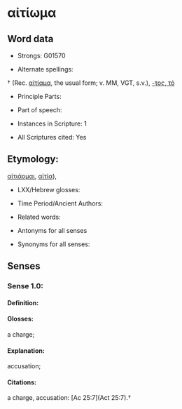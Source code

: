 # αἰτίωμα

<!-- Status: S2=NeedsEdits -->
<!-- Lexica used for edits:   -->

## Word data

* Strongs: G01570

* Alternate spellings:

†  (Rec. [αἰτίαμα](), the usual form; v. MM, VGT, s.v.), [-τος, τό]() 

* Principle Parts: 


* Part of speech: 


* Instances in Scripture: 1

* All Scriptures cited: Yes

## Etymology: 

[αἰτιάομαι](), [αἰτία]()),

* LXX/Hebrew glosses: 


* Time Period/Ancient Authors: 


* Related words: 

* Antonyms for all senses

* Synonyms for all senses: 


## Senses 


### Sense  1.0: 

#### Definition: 

#### Glosses: 

a charge; 

#### Explanation: 

accusation; 

#### Citations: 

a charge, accusation: [Ac 25:7](Act 25:7).†
